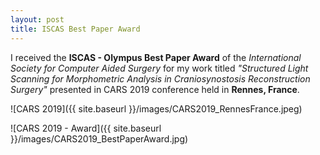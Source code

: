 ```yaml
---
layout: post
title: ISCAS Best Paper Award
---
```


I received the **ISCAS - Olympus Best Paper Award** of the *International Society for Computer Aided Surgery* for my work titled *"Structured Light Scanning for Morphometric Analysis in Craniosynostosis Reconstruction Surgery"* presented in CARS 2019 conference held in **Rennes, France**.

![CARS 2019]({{ site.baseurl }}/images/CARS2019_RennesFrance.jpeg)

![CARS 2019 - Award]({{ site.baseurl }}/images/CARS2019_BestPaperAward.jpg)
